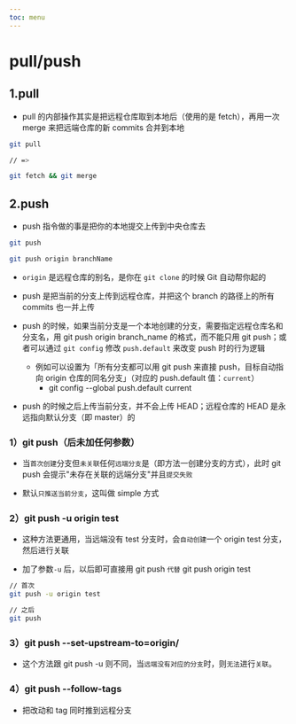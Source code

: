 ```yaml
---
toc: menu
---
```


# pull/push

## 1.pull

- pull 的内部操作其实是把远程仓库取到本地后（使用的是 fetch），再用一次 merge 来把远端仓库的新 commits 合并到本地

```bash
git pull

// =>

git fetch && git merge
```

## 2.push

- push 指令做的事是把你的本地提交上传到中央仓库去

```bash
git push

git push origin branchName
```

- `origin` 是远程仓库的别名，是你在 `git clone` 的时候 Git 自动帮你起的

- push 是把当前的分支上传到远程仓库，并把这个 branch 的路径上的所有 commits 也一并上传

- push 的时候，如果当前分支是一个本地创建的分支，需要指定远程仓库名和分支名，用 git push origin branch_name 的格式，而不能只用 git push；或者可以通过 `git config` 修改 `push.default` 来改变 push 时的行为逻辑

  - 例如可以设置为「所有分支都可以用 git push 来直接 push，目标自动指向 origin 仓库的同名分支」（对应的 push.default 值：`current`）
    - git config --global push.default current

- push 的时候之后上传当前分支，并不会上传 HEAD；远程仓库的 HEAD 是永远指向默认分支（即 master）的

### 1）git push（后未加任何参数）

- 当`首次创建`分支但`未关联`任何`远端分支`是（即方法一创建分支的方式），此时 git push 会提示"未存在关联的远端分支"并且`提交失败`

- 默认`只推送当前分支`，这叫做 simple 方式

### 2）git push -u origin test

- 这种方法更通用，当远端没有 test 分支时，会`自动创建`一个 origin test 分支，然后进行关联

- 加了参数`-u` 后，以后即可直接用 git push `代替` git push origin test

```bash
// 首次
git push -u origin test

// 之后
git push
```

### 3）git push --set-upstream-to=origin/

- 这个方法跟 git push -u 则不同，当`远端没有对应的分支`时，则`无法`进行`关联`。

### 4）git push --follow-tags

- 把改动和 tag 同时推到远程分支
